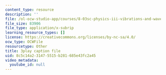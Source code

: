 ```yaml
---
content_type: resource
description: ''
file: /ol-ocw-studio-app/courses/8-03sc-physics-iii-vibrations-and-waves-fall-2016/8c5c14a231475515b281685e43fc2a45_VkbtIDSHfSc.vtt
file_size: 83906
file_type: application/x-subrip
learning_resource_types: []
license: https://creativecommons.org/licenses/by-nc-sa/4.0/
ocw_type: OCWFile
resourcetype: Other
title: 3play caption file
uid: 8c5c14a2-3147-5515-b281-685e43fc2a45
video_metadata:
  youtube_id: null
---
```

